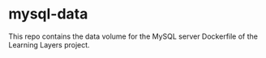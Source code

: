 # mysql-data
This repo contains the data volume for the MySQL server Dockerfile of the Learning Layers project.
